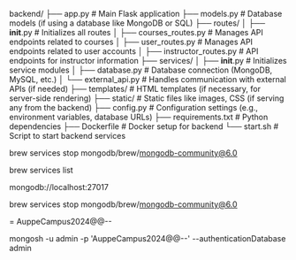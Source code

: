 backend/
├── app.py                        # Main Flask application
├── models.py                     # Database models (if using a database like MongoDB or SQL)
├── routes/
│   ├── __init__.py               # Initializes all routes
│   ├── courses_routes.py         # Manages API endpoints related to courses
│   ├── user_routes.py            # Manages API endpoints related to user accounts
│   ├── instructor_routes.py      # API endpoints for instructor information
├── services/
│   ├── __init__.py               # Initializes service modules
│   ├── database.py               # Database connection (MongoDB, MySQL, etc.)
│   └── external_api.py           # Handles communication with external APIs (if needed)
├── templates/                    # HTML templates (if necessary, for server-side rendering)
├── static/                       # Static files like images, CSS (if serving any from the backend)
├── config.py                     # Configuration settings (e.g., environment variables, database URLs)
├── requirements.txt              # Python dependencies
├── Dockerfile                    # Docker setup for backend
└── start.sh                      # Script to start backend services







<!-- //start mongoDB -->

brew services stop mongodb/brew/mongodb-community@6.0

brew services list


<!-- //connect mongodb compass -->
mongodb://localhost:27017


<!-- stop mongodb -->
brew services stop mongodb/brew/mongodb-community@6.0


<!-- our password -->
= AuppeCampus2024@@--


mongosh -u admin -p 'AuppeCampus2024@@--' --authenticationDatabase admin